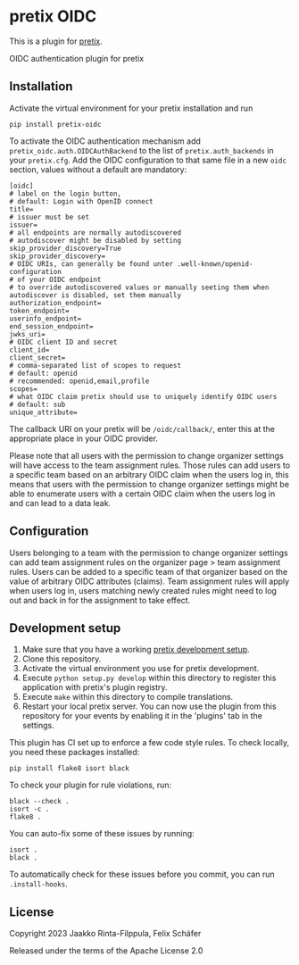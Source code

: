 # pretix OIDC

This is a plugin for [pretix](https://github.com/pretix/pretix).

OIDC authentication plugin for pretix

## Installation

Activate the virtual environment for your pretix installation and run

    pip install pretix-oidc

To activate the OIDC authentication mechanism add
`pretix_oidc.auth.OIDCAuthBackend` to the list of `pretix.auth_backends` in
your `pretix.cfg`. Add the OIDC configuration to that same file in a new
`oidc` section, values without a default are mandatory:

    [oidc]
    # label on the login button,
    # default: Login with OpenID connect
    title=
    # issuer must be set
    issuer=
    # all endpoints are normally autodiscovered
    # autodiscover might be disabled by setting skip_provider_discovery=True
    skip_provider_discovery=
    # OIDC URIs, can generally be found unter .well-known/openid-configuration
    # of your OIDC endpoint
    # to override autodiscovered values or manually seeting them when autodiscover is disabled, set them manually
    authorization_endpoint=
    token_endpoint=
    userinfo_endpoint=
    end_session_endpoint=
    jwks_uri=
    # OIDC client ID and secret
    client_id=
    client_secret=
    # comma-separated list of scopes to request
    # default: openid
    # recommended: openid,email,profile
    scopes=
    # what OIDC claim pretix should use to uniquely identify OIDC users
    # default: sub
    unique_attribute=

The callback URI on your pretix will be `/oidc/callback/`, enter this at the
appropriate place in your OIDC provider.

Please note that all users with the permission to change organizer settings
will have access to the team assignment rules. Those rules can add users to a
specific team based on an arbitrary OIDC claim when the users log in, this
means that users with the permission to change organizer settings might be
able to enumerate users with a certain OIDC claim when the users log in and
can lead to a data leak.

## Configuration

Users belonging to a team with the permission to change organizer settings can
add team assignment rules on the organizer page > team assignment rules. Users
can be added to a specific team of that organizer based on the value of
arbitrary OIDC attributes (claims). Team assignment rules will apply when
users log in, users matching newly created rules might need to log out and
back in for the assignment to take effect.

## Development setup

1. Make sure that you have a working [pretix development
   setup](https://docs.pretix.eu/en/latest/development/setup.html).
2. Clone this repository.
3. Activate the virtual environment you use for pretix development.
4. Execute `python setup.py develop` within this directory to register
   this application with pretix\'s plugin registry.
5. Execute `make` within this directory to compile translations.
6. Restart your local pretix server. You can now use the plugin from
   this repository for your events by enabling it in the \'plugins\'
   tab in the settings.

This plugin has CI set up to enforce a few code style rules. To check
locally, you need these packages installed:

    pip install flake8 isort black

To check your plugin for rule violations, run:

    black --check .
    isort -c .
    flake8 .

You can auto-fix some of these issues by running:

    isort .
    black .

To automatically check for these issues before you commit, you can run
`.install-hooks`.

## License

Copyright 2023 Jaakko Rinta-Filppula, Felix Schäfer

Released under the terms of the Apache License 2.0

